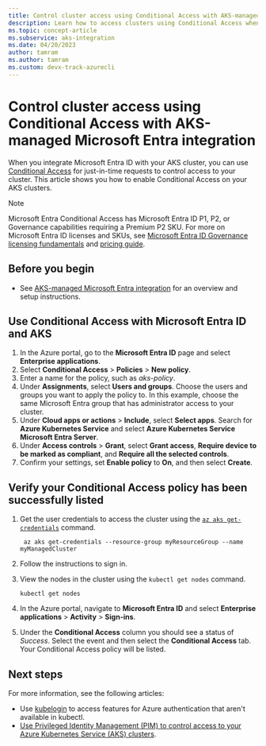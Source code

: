 ```yaml
---
title: Control cluster access using Conditional Access with AKS-managed Microsoft Entra integration
description: Learn how to access clusters using Conditional Access when integrating Microsoft Entra ID in your Azure Kubernetes Service (AKS) clusters.
ms.topic: concept-article
ms.subservice: aks-integration
ms.date: 04/20/2023
author: tamram
ms.author: tamram
ms.custom: devx-track-azurecli
---
```


# Control cluster access using Conditional Access with AKS-managed Microsoft Entra integration

When you integrate Microsoft Entra ID with your AKS cluster, you can use [Conditional Access][aad-conditional-access] for just-in-time requests to control access to your cluster. This article shows you how to enable Conditional Access on your AKS clusters.

> [!NOTE]
> Microsoft Entra Conditional Access has Microsoft Entra ID P1, P2, or Governance capabilities requiring a Premium P2 SKU. For more on Microsoft Entra ID licenses and SKUs, see [Microsoft Entra ID Governance licensing fundamentals][licensing-fundamentals] and [pricing guide][aad-pricing].

## Before you begin

* See [AKS-managed Microsoft Entra integration](./managed-azure-ad.md) for an overview and setup instructions.

## Use Conditional Access with Microsoft Entra ID and AKS

1. In the Azure portal, go to the **Microsoft Entra ID** page and select **Enterprise applications**.
1. Select **Conditional Access** > **Policies** > **New policy**.
1. Enter a name for the policy, such as *aks-policy*.
1. Under **Assignments**, select **Users and groups**. Choose the users and groups you want to apply the policy to. In this example, choose the same Microsoft Entra group that has administrator access to your cluster.
1. Under **Cloud apps or actions** > **Include**, select **Select apps**. Search for **Azure Kubernetes Service** and select **Azure Kubernetes Service Microsoft Entra Server**.
1. Under **Access controls** > **Grant**, select **Grant access**, **Require device to be marked as compliant**, and **Require all the selected controls**.
1. Confirm your settings, set **Enable policy** to **On**, and then select **Create**.

## Verify your Conditional Access policy has been successfully listed

1. Get the user credentials to access the cluster using the [`az aks get-credentials`][az-aks-get-credentials] command.

    ```azurecli-interactive
     az aks get-credentials --resource-group myResourceGroup --name myManagedCluster
    ```

1. Follow the instructions to sign in.

1. View the nodes in the cluster using the `kubectl get nodes` command.

    ```azurecli-interactive
    kubectl get nodes
    ```

1. In the Azure portal, navigate to **Microsoft Entra ID** and select **Enterprise applications** > **Activity** > **Sign-ins**.

1. Under the **Conditional Access** column you should see a status of *Success*. Select the event and then select the **Conditional Access** tab. Your Conditional Access policy will be listed.

## Next steps

For more information, see the following articles:

* Use [kubelogin](https://github.com/Azure/kubelogin) to access features for Azure authentication that aren't available in kubectl.
* [Use Privileged Identity Management (PIM) to control access to your Azure Kubernetes Service (AKS) clusters][pim-aks].

<!-- LINKS - External -->
[aad-pricing]: https://azure.microsoft.com/pricing/details/active-directory/

<!-- LINKS - Internal -->
[aad-conditional-access]: /azure/active-directory/conditional-access/overview
[licensing-fundamentals]: /entra/id-governance/licensing-fundamentals
[az-aks-get-credentials]: /cli/azure/aks#az_aks_get_credentials
[pim-aks]: ./privileged-identity-management.md
